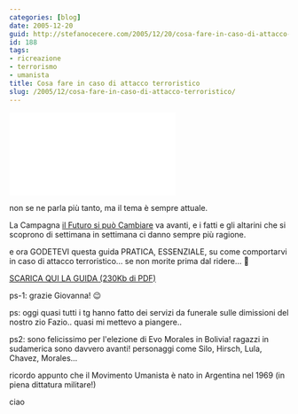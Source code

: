 ```yaml
---
categories: [blog]
date: 2005-12-20
guid: http://stefanocecere.com/2005/12/20/cosa-fare-in-caso-di-attacco-terroristico/
id: 188
tags:
- ricreazione
- terrorismo
- umanista
title: Cosa fare in caso di attacco terroristico
slug: /2005/12/cosa-fare-in-caso-di-attacco-terroristico/
---
```


![](2005-12-20-cosa-fare-in-caso-di-attacco-terroristico.md)

non se ne parla più tanto, ma il tema è sempre attuale.
  
La Campagna <a href="http://www.ilfuturosipuocambiare.org" target="_blank">il Futuro si può Cambiare</a> va avanti, e i fatti e gli altarini che si scoprono di settimana in settimana ci danno sempre più ragione.

e ora GODETEVI questa guida PRATICA, ESSENZIALE, su come comportarvi in caso di attacco terroristico… se non morite prima dal ridere… 🙂

[SCARICA QUI LA GUIDA (230Kb di PDF)](/wp-content/Cosafareincasodiattaccoterroristico.pdf "")

ps-1: grazie Giovanna! 😉
  
ps: oggi quasi tutti i tg hanno fatto dei servizi da funerale sulle dimissioni del nostro zio Fazio.. quasi mi mettevo a piangere..
  
ps2: sono felicissimo per l'elezione di Evo Morales in Bolivia! ragazzi in sudamerica sono davvero avanti! personaggi come Silo, Hirsch, Lula, Chavez, Morales…
  
ricordo appunto che il Movimento Umanista è nato in Argentina nel 1969 (in piena dittatura militare!)

ciao